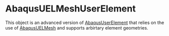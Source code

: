 # AbaqusUELMeshUserElement

This object is an advanced version of [AbaqusUserElement](AbaqusUserElement.md) that relies on the use of
[AbaqusUELMesh](AbaqusUELMesh.md) and supports arbirtary element geometries.
